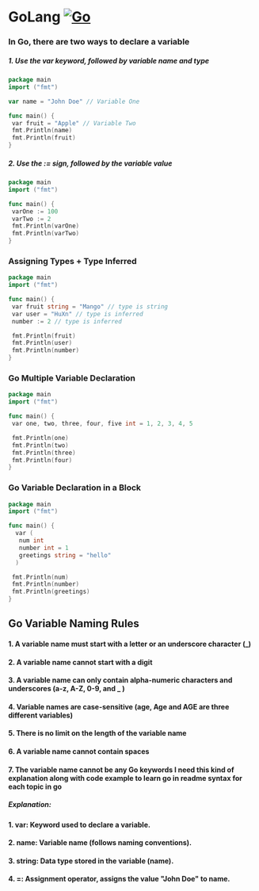 # GoLang  [![Go](https://img.shields.io/badge/Golang-v1.22.3-bred.svg)](https://golang.org/)


### In Go, there are two ways to declare a variable

##### 1. Use the var keyword, followed by variable name and type

```go
package main
import ("fmt")

var name = "John Doe" // Variable One

func main() {
 var fruit = "Apple" // Variable Two
 fmt.Println(name)
 fmt.Println(fruit)
}
```

##### 2. Use the := sign, followed by the variable value

```go
package main
import ("fmt")

func main() {
 varOne := 100
 varTwo := 2
 fmt.Println(varOne)
 fmt.Println(varTwo)
}
```

### Assigning Types + Type Inferred

```go
package main
import ("fmt")

func main() {
 var fruit string = "Mango" // type is string
 var user = "HuXn" // type is inferred
 number := 2 // type is inferred

 fmt.Println(fruit)
 fmt.Println(user)
 fmt.Println(number)
}
```

### Go Multiple Variable Declaration

```go
package main
import ("fmt")

func main() {
 var one, two, three, four, five int = 1, 2, 3, 4, 5

 fmt.Println(one)
 fmt.Println(two)
 fmt.Println(three)
 fmt.Println(four)
}
```

### Go Variable Declaration in a Block

```go
package main
import ("fmt")

func main() {
  var (
   num int
   number int = 1
   greetings string = "hello"
  )

 fmt.Println(num)
 fmt.Println(number)
 fmt.Println(greetings)
}
```

## Go Variable Naming Rules

#### 1. A variable name must start with a letter or an underscore character (\_)

#### 2. A variable name cannot start with a digit

#### 3. A variable name can only contain alpha-numeric characters and underscores (a-z, A-Z, 0-9, and \_ )

#### 4. Variable names are case-sensitive (age, Age and AGE are three different variables)

#### 5. There is no limit on the length of the variable name

#### 6. A variable name cannot contain spaces

#### 7. The variable name cannot be any Go keywords I need this kind of explanation along with code example to learn go in readme syntax for each topic in go

##### Explanation:

#### 1. var: Keyword used to declare a variable.
#### 2. name: Variable name (follows naming conventions).
#### 3. string: Data type stored in the variable (name).
#### 4. =: Assignment operator, assigns the value "John Doe" to name.

